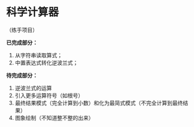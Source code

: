 # 科学计算器
（练手项目）

**已完成部分：**
1. 从字符串读取算式；
2. 中置表达式转化逆波兰式；

**待完成部分：**
1. 逆波兰式的运算
2. 引入更多运算符号（如根号）
3. 最终结果模式（完全计算到小数）和化为最简式模式（不完全计算到最终结果）
4. 图象绘制（不知道整不整的出来）